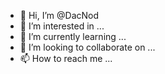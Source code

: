 - 👋 Hi, I’m @DacNod
- 👀 I’m interested in ...
- 🌱 I’m currently learning ...
- 💞️ I’m looking to collaborate on ...
- 📫 How to reach me ...

<!---
DacNod/DacNod is a ✨ special ✨ repository because its `README.md` (this file) appears on your GitHub profile.
You can click the Preview link to take a look at your change
china NO.1
--->
